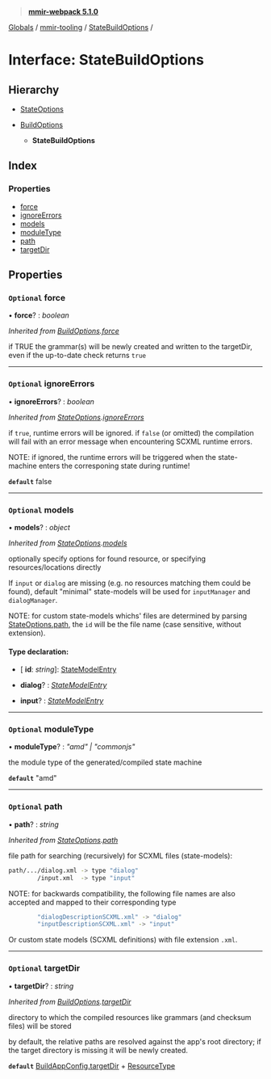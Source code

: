 > **[mmir-webpack 5.1.0](../README.md)**

[Globals](../README.md) / [mmir-tooling](../modules/mmir_tooling.md) / [StateBuildOptions](mmir_tooling.statebuildoptions.md) /

# Interface: StateBuildOptions

## Hierarchy

* [StateOptions](mmir_tooling.stateoptions.md)

* [BuildOptions](mmir_tooling.buildoptions.md)

  * **StateBuildOptions**

## Index

### Properties

* [force](mmir_tooling.statebuildoptions.md#optional-force)
* [ignoreErrors](mmir_tooling.statebuildoptions.md#optional-ignoreerrors)
* [models](mmir_tooling.statebuildoptions.md#optional-models)
* [moduleType](mmir_tooling.statebuildoptions.md#optional-moduletype)
* [path](mmir_tooling.statebuildoptions.md#optional-path)
* [targetDir](mmir_tooling.statebuildoptions.md#optional-targetdir)

## Properties

### `Optional` force

• **force**? : *boolean*

*Inherited from [BuildOptions](mmir_tooling.buildoptions.md).[force](mmir_tooling.buildoptions.md#optional-force)*

if TRUE the grammar(s) will be newly created and written to the targetDir,
even if the up-to-date check returns `true`

___

### `Optional` ignoreErrors

• **ignoreErrors**? : *boolean*

*Inherited from [StateOptions](mmir_tooling.stateoptions.md).[ignoreErrors](mmir_tooling.stateoptions.md#optional-ignoreerrors)*

if `true`, runtime errors will be ignored.
 if `false` (or omitted) the compilation will fail with an error message
 when encountering SCXML runtime errors.

NOTE: if ignored, the runtime errors will be triggered when the state-machine
      enters the corresponing state during runtime!

**`default`** false

___

### `Optional` models

• **models**? : *object*

*Inherited from [StateOptions](mmir_tooling.stateoptions.md).[models](mmir_tooling.stateoptions.md#optional-models)*

optionally specify options for found resource, or specifying resources/locations directly

If `input` or `dialog` are missing (e.g. no resources matching them could be found),
default "minimal" state-models will be used for `inputManager` and `dialogManager`.

NOTE: for custom state-models whichs' files are determined by parsing [StateOptions.path](mmir_tooling.stateoptions.md#optional-path),
      the `id` will be the file name (case sensitive, without extension).

#### Type declaration:

* \[ **id**: *string*\]: [StateModelEntry](mmir_tooling.statemodelentry.md)

* **dialog**? : *[StateModelEntry](mmir_tooling.statemodelentry.md)*

* **input**? : *[StateModelEntry](mmir_tooling.statemodelentry.md)*

___

### `Optional` moduleType

• **moduleType**? : *"amd" | "commonjs"*

the module type of the generated/compiled state machine

**`default`** "amd"

___

### `Optional` path

• **path**? : *string*

*Inherited from [StateOptions](mmir_tooling.stateoptions.md).[path](mmir_tooling.stateoptions.md#optional-path)*

file path for searching (recursively) for SCXML files (state-models):
```bash
path/.../dialog.xml -> type "dialog"
        /input.xml  -> type "input"
```

NOTE: for backwards compatibility, the following file names are also accepted
      and mapped to their corresponding type
```bash
        "dialogDescriptionSCXML.xml" -> "dialog"
        "inputDescriptionSCXML.xml" -> "input"
```

Or custom state models (SCXML definitions) with file extension `.xml`.

___

### `Optional` targetDir

• **targetDir**? : *string*

*Inherited from [BuildOptions](mmir_tooling.buildoptions.md).[targetDir](mmir_tooling.buildoptions.md#optional-targetdir)*

directory to which the compiled resources like grammars (and checksum files) will be stored

by default, the relative paths are resolved against the app's root directory;
if the target directory is missing it will be newly created.

**`default`** [BuildAppConfig.targetDir](mmir_tooling.buildappconfig.md#optional-targetdir) + [ResourceType](../modules/mmir_tooling.md#resourcetype)